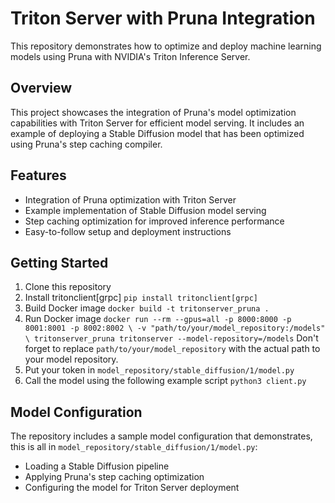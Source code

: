 # Triton Server with Pruna Integration

This repository demonstrates how to optimize and deploy machine learning models using Pruna with NVIDIA's Triton Inference Server.

## Overview

This project showcases the integration of Pruna's model optimization capabilities with Triton Server for efficient model serving. It includes an example of deploying a Stable Diffusion model that has been optimized using Pruna's step caching compiler.

## Features

- Integration of Pruna optimization with Triton Server
- Example implementation of Stable Diffusion model serving
- Step caching optimization for improved inference performance
- Easy-to-follow setup and deployment instructions

## Getting Started

1. Clone this repository
2. Install tritonclient[grpc] `pip install tritonclient[grpc]`
3. Build Docker image `docker build -t tritonserver_pruna .`
4. Run Docker image `docker run --rm --gpus=all -p 8000:8000 -p 8001:8001 -p 8002:8002 \
   -v "path/to/your/model_repository:/models" \
   tritonserver_pruna tritonserver --model-repository=/models`
   Don't forget to replace `path/to/your/model_repository` with the actual path to your model repository.
5. Put your token in `model_repository/stable_diffusion/1/model.py`
6. Call the model using the following example script `python3 client.py`

## Model Configuration

The repository includes a sample model configuration that demonstrates, this is all in `model_repository/stable_diffusion/1/model.py`:
- Loading a Stable Diffusion pipeline
- Applying Pruna's step caching optimization
- Configuring the model for Triton Server deployment